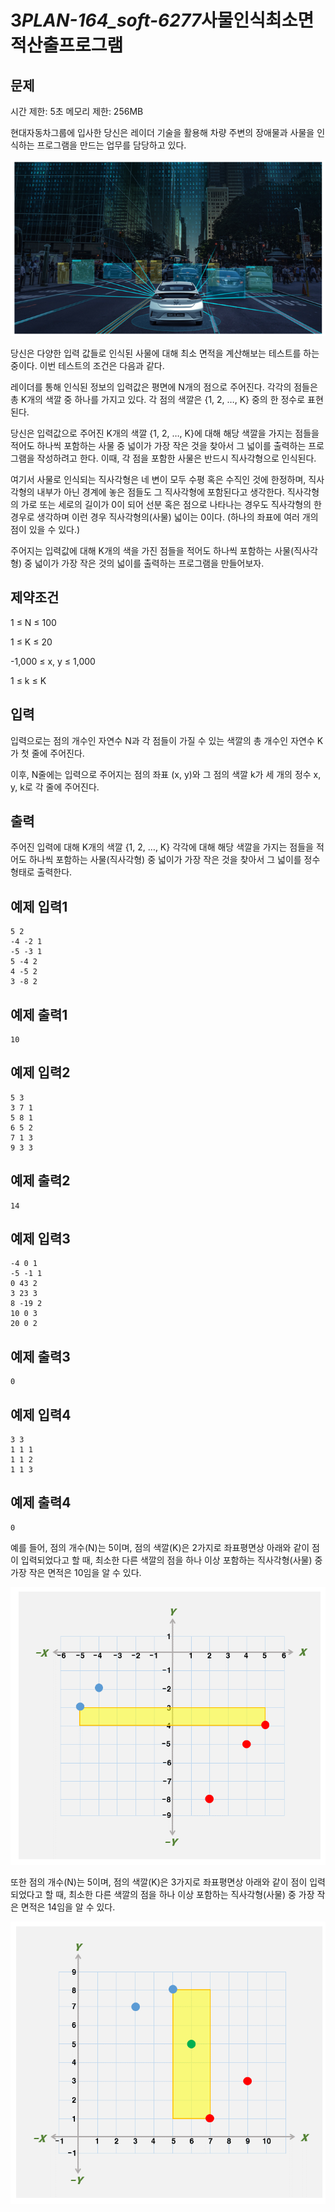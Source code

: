 # 3*PLAN-164_soft-6277*사물인식최소면적산출프로그램

## 문제

시간 제한: 5초
메모리 제한: 256MB

현대자동차그룹에 입사한 당신은 레이더 기술을 활용해 차량 주변의 장애물과 사물을 인식하는 프로그램을 만드는 업무를 담당하고 있다.

![alt text](image.png)

당신은 다양한 입력 값들로 인식된 사물에 대해 최소 면적을 계산해보는 테스트를 하는 중이다. 이번 테스트의 조건은 다음과 같다.

레이더를 통해 인식된 정보의 입력값은 평면에 N개의 점으로 주어진다. 각각의 점들은 총 K개의 색깔 중 하나를 가지고 있다. 각 점의 색깔은 {1, 2, …, K} 중의 한 정수로 표현된다.

당신은 입력값으로 주어진 K개의 색깔 {1, 2, …, K}에 대해 해당 색깔을 가지는 점들을 적어도 하나씩 포함하는 사물 중 넓이가 가장 작은 것을 찾아서 그 넓이를 출력하는 프로그램을 작성하려고 한다. 이때, 각 점을 포함한 사물은 반드시 직사각형으로 인식된다.

여기서 사물로 인식되는 직사각형은 네 변이 모두 수평 혹은 수직인 것에 한정하며, 직사각형의 내부가 아닌 경계에 놓은 점들도 그 직사각형에 포함된다고 생각한다. 직사각형의 가로 또는 세로의 길이가 0이 되어 선분 혹은 점으로 나타나는 경우도 직사각형의 한 경우로 생각하며 이런 경우 직사각형의(사물) 넓이는 0이다. (하나의 좌표에 여러 개의 점이 있을 수 있다.)

주어지는 입력값에 대해 K개의 색을 가진 점들을 적어도 하나씩 포함하는 사물(직사각형) 중 넓이가 가장 작은 것의 넓이를 출력하는 프로그램을 만들어보자.

## 제약조건

1 ≤ N ≤ 100

1 ≤ K ≤ 20

-1,000 ≤ x, y ≤ 1,000

1 ≤ k ≤ K

## 입력

입력으로는 점의 개수인 자연수 N과 각 점들이 가질 수 있는 색깔의 총 개수인 자연수 K가 첫 줄에 주어진다.

이후, N줄에는 입력으로 주어지는 점의 좌표 (x, y)와 그 점의 색깔 k가 세 개의 정수 x, y, k로 각 줄에 주어진다.

## 출력

주어진 입력에 대해 K개의 색깔 {1, 2, …, K} 각각에 대해 해당 색깔을 가지는 점들을 적어도 하나씩 포함하는 사물(직사각형) 중 넓이가 가장 작은 것을 찾아서 그 넓이를 정수 형태로 출력한다.

## 예제 입력1

```
5 2
-4 -2 1
-5 -3 1
5 -4 2
4 -5 2
3 -8 2
```

## 예제 출력1

```
10
```

## 예제 입력2

```
5 3
3 7 1
5 8 1
6 5 2
7 1 3
9 3 3
```

## 예제 출력2

```
14
```

## 예제 입력3

```
-4 0 1
-5 -1 1
0 43 2
3 23 3
8 -19 2
10 0 3
20 0 2
```

## 예제 출력3

```
0
```

## 예제 입력4

```
3 3
1 1 1
1 1 2
1 1 3
```

## 예제 출력4

```
0
```

예를 들어, 점의 개수(N)는 5이며, 점의 색깔(K)은 2가지로 좌표평면상 아래와 같이 점이 입력되었다고 할 때, 최소한 다른 색깔의 점을 하나 이상 포함하는 직사각형(사물) 중 가장 작은 면적은 10임을 알 수 있다.

![alt text](image-1.png)

또한 점의 개수(N)는 5이며, 점의 색깔(K)은 3가지로 좌표평면상 아래와 같이 점이 입력되었다고 할 때, 최소한 다른 색깔의 점을 하나 이상 포함하는 직사각형(사물) 중 가장 작은 면적은 14임을 알 수 있다.

![alt text](image-2.png)
